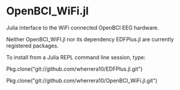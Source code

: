 # OpenBCI_WiFi.jl
Julia interface to the WiFi connected OpenBCI EEG hardware.


Neither OpenBCI_WiFI.jl nor its dependency EDFPlus.jl are currently registered packages. 

To install from a Julia REPL command line session, type:

Pkg.clone("git://github.com/wherrera10/EDFPlus.jl.git")

Pkg.clone("git://github.com/wherrera10/OpenBCI_WiFi.jl.git")

